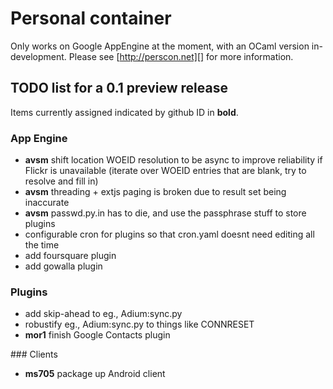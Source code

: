Personal container
==================

Only works on Google AppEngine at the moment, with an OCaml version in-development.
Please see [http://perscon.net][] for more information.

TODO list for a 0.1 preview release
-----------------------------------

Items currently assigned indicated by github ID in **bold**.

### App Engine

- **avsm** shift location WOEID resolution to be async to improve reliability if Flickr is unavailable (iterate over WOEID entries that are blank, try to resolve and fill in)
- **avsm** threading + extjs paging is broken due to result set being inaccurate
- **avsm** passwd.py.in has to die, and use the passphrase stuff to store plugins
- configurable cron for plugins so that cron.yaml doesnt need editing all the time
- add foursquare plugin
- add gowalla plugin
    
### Plugins

- add skip-ahead to eg., Adium:sync.py
- robustify eg., Adium:sync.py to things like CONNRESET
- **mor1** finish Google Contacts plugin

### Clients

- **ms705** package up Android client

